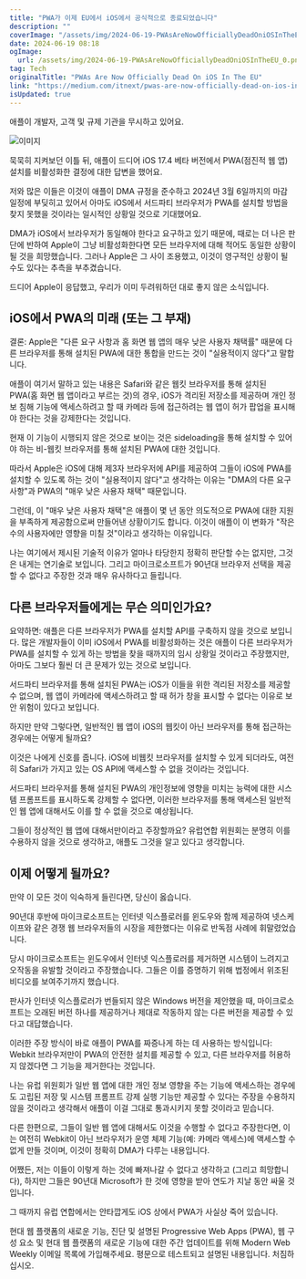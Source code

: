 ```yaml
---
title: "PWA가 이제 EU에서 iOS에서 공식적으로 종료되었습니다"
description: ""
coverImage: "/assets/img/2024-06-19-PWAsAreNowOfficiallyDeadOniOSInTheEU_0.png"
date: 2024-06-19 08:18
ogImage: 
  url: /assets/img/2024-06-19-PWAsAreNowOfficiallyDeadOniOSInTheEU_0.png
tag: Tech
originalTitle: "PWAs Are Now Officially Dead On iOS In The EU"
link: "https://medium.com/itnext/pwas-are-now-officially-dead-on-ios-in-the-eu-fbb4d26e5325"
isUpdated: true
---
```






애플이 개발자, 고객 및 규제 기관을 무시하고 있어요.

![이미지](/assets/img/2024-06-19-PWAsAreNowOfficiallyDeadOniOSInTheEU_0.png)

묵묵히 지켜보던 이틀 뒤, 애플이 드디어 iOS 17.4 베타 버전에서 PWA(점진적 웹 앱) 설치를 비활성화한 결정에 대한 답변을 했어요.

저와 많은 이들은 이것이 애플이 DMA 규정을 준수하고 2024년 3월 6일까지의 마감 일정에 부딪히고 있어서 아마도 iOS에서 서드파티 브라우저가 PWA를 설치할 방법을 찾지 못했을 것이라는 일시적인 상황일 것으로 기대했어요.

<div class="content-ad"></div>

DMA가 iOS에서 브라우저가 동일해야 한다고 요구하고 있기 때문에, 때로는 더 나은 판단에 반하여 Apple이 그냥 비활성화한다면 모든 브라우저에 대해 적어도 동일한 상황이 될 것을 희망했습니다. 그러나 Apple은 그 사이 조용했고, 이것이 영구적인 상황이 될 수도 있다는 추측을 부추겼습니다.

드디어 Apple이 응답했고, 우리가 이미 두려워하던 대로 좋지 않은 소식입니다.

## iOS에서 PWA의 미래 (또는 그 부재)

결론: Apple은 "다른 요구 사항과 홈 화면 웹 앱의 매우 낮은 사용자 채택률" 때문에 다른 브라우저를 통해 설치된 PWA에 대한 통합을 만드는 것이 "실용적이지 않다"고 말합니다.

<div class="content-ad"></div>

애플이 여기서 말하고 있는 내용은 Safari와 같은 웹킷 브라우저를 통해 설치된 PWA(홈 화면 웹 앱이라고 부르는 것)의 경우, iOS가 격리된 저장소를 제공하며 개인 정보 침해 기능에 액세스하려고 할 때 카메라 등에 접근하려는 웹 앱이 허가 팝업을 표시해야 한다는 것을 강제한다는 것입니다.

현재 이 기능이 시행되지 않은 것으로 보이는 것은 sideloading을 통해 설치할 수 있어야 하는 비-웹킷 브라우저를 통해 설치된 PWA에 대한 것입니다.

따라서 Apple은 iOS에 대해 제3자 브라우저에 API를 제공하여 그들이 iOS에 PWA를 설치할 수 있도록 하는 것이 "실용적이지 않다"고 생각하는 이유는 "DMA의 다른 요구 사항"과 PWA의 "매우 낮은 사용자 채택" 때문입니다.

그런데, 이 "매우 낮은 사용자 채택"은 애플이 몇 년 동안 의도적으로 PWA에 대한 지원을 부족하게 제공함으로써 만들어낸 상황이기도 합니다. 이것이 애플이 이 변화가 "작은 수의 사용자에만 영향을 미칠 것"이라고 생각하는 이유입니다.

<div class="content-ad"></div>

나는 여기에서 제시된 기술적 이유가 얼마나 타당한지 정확히 판단할 수는 없지만, 그것은 내게는 연기술로 보입니다. 그리고 마이크로소프트가 90년대 브라우저 선택을 제공할 수 없다고 주장한 것과 매우 유사하다고 들립니다.

## 다른 브라우저들에게는 무슨 의미인가요?

요약하면: 애플은 다른 브라우저가 PWA를 설치할 API를 구축하지 않을 것으로 보입니다. 많은 개발자들이 이미 iOS에서 PWA를 비활성화하는 것은 애플이 다른 브라우저가 PWA를 설치할 수 있게 하는 방법을 찾을 때까지의 임시 상황일 것이라고 주장했지만, 아마도 그보다 훨씬 더 큰 문제가 있는 것으로 보입니다.

서드파티 브라우저를 통해 설치된 PWA는 iOS가 이들을 위한 격리된 저장소를 제공할 수 없으며, 웹 앱이 카메라에 액세스하려고 할 때 허가 창을 표시할 수 없다는 이유로 보안 위험이 있다고 보입니다.

<div class="content-ad"></div>

하지만 만약 그렇다면, 일반적인 웹 앱이 iOS의 웹킷이 아닌 브라우저를 통해 접근하는 경우에는 어떻게 될까요?

이것은 나에게 신호를 줍니다. iOS에 비웹킷 브라우저를 설치할 수 있게 되더라도, 여전히 Safari가 가지고 있는 OS API에 액세스할 수 없을 것이라는 것입니다.

서드파티 브라우저를 통해 설치된 PWA의 개인정보에 영향을 미치는 능력에 대한 시스템 프롬프트를 표시하도록 강제할 수 없다면, 이러한 브라우저를 통해 액세스된 일반적인 웹 앱에 대해서도 이를 할 수 없을 것으로 예상됩니다.

그들이 정상적인 웹 앱에 대해서만이라고 주장할까요? 유럽연합 위원회는 분명히 이를 수용하지 않을 것으로 생각하고, 애플도 그것을 알고 있다고 생각합니다.

<div class="content-ad"></div>

## 이제 어떻게 될까요?

만약 이 모든 것이 익숙하게 들린다면, 당신이 옳습니다.

90년대 후반에 마이크로소프트는 인터넷 익스플로러를 윈도우와 함께 제공하여 넷스케이프와 같은 경쟁 웹 브라우저들의 시장을 제한했다는 이유로 반독점 사례에 휘말렸었습니다.

당시 마이크로소프트는 윈도우에서 인터넷 익스플로러를 제거하면 시스템이 느려지고 오작동을 유발할 것이라고 주장했습니다. 그들은 이를 증명하기 위해 법정에서 위조된 비디오를 보여주기까지 했습니다.

<div class="content-ad"></div>

판사가 인터넷 익스플로러가 번들되지 않은 Windows 버전을 제안했을 때, 마이크로소프트는 오래된 버전 하나를 제공하거나 제대로 작동하지 않는 다른 버전을 제공할 수 있다고 대답했습니다.

이러한 주장 방식이 바로 애플이 PWA를 짜증나게 하는 데 사용하는 방식입니다: Webkit 브라우저만이 PWA의 안전한 설치를 제공할 수 있고, 다른 브라우저를 허용하지 않겠다면 그 기능을 제거한다는 것입니다.

나는 유럽 위원회가 일반 웹 앱에 대한 개인 정보 영향을 주는 기능에 액세스하는 경우에도 고립된 저장 및 시스템 프롬프트 강제 실행 기능만 제공할 수 있다는 주장을 수용하지 않을 것이라고 생각해서 애플이 이걸 그대로 통과시키지 못할 것이라고 믿습니다.

다른 한편으로, 그들이 일반 웹 앱에 대해서도 이것을 수행할 수 없다고 주장한다면, 이는 여전히 Webkit이 아닌 브라우저가 운영 체제 기능(예: 카메라 액세스)에 액세스할 수 없게 만들 것이며, 이것이 정확히 DMA가 다루는 내용입니다.

<div class="content-ad"></div>

어쨌든, 저는 이들이 이렇게 하는 것에 빠져나갈 수 없다고 생각하고 (그리고 희망합니다), 하지만 그들은 90년대 Microsoft가 한 것에 영향을 받아 연도가 지날 동안 싸울 것입니다.

그 때까지 유럽 연합에서는 안타깝게도 iOS 상에서 PWA가 사실상 죽어 있습니다.

현대 웹 플랫폼의 새로운 기능, 진단 및 설명된 Progressive Web Apps (PWA), 웹 구성 요소 및 현대 웹 플랫폼의 새로운 기능에 대한 주간 업데이트를 위해 Modern Web Weekly 이메일 목록에 가입해주세요. 평문으로 테스트되고 설명된 내용입니다. 처짐하십시오.